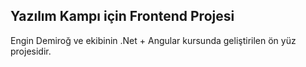 ## Yazılım Kampı için Frontend Projesi

Engin Demiroğ ve ekibinin .Net + Angular kursunda geliştirilen ön yüz projesidir.

